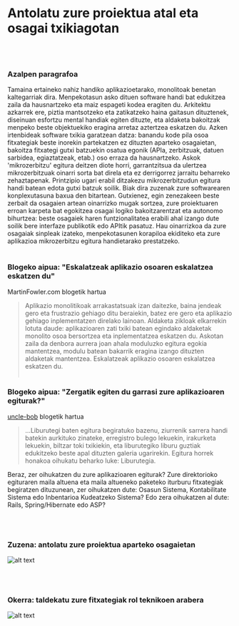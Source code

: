 # Antolatu zure proiektua atal eta osagai txikiagotan

<br/><br/>

### Azalpen paragrafoa

Tamaina ertaineko nahiz handiko aplikazioetarako, monolitoak benetan kaltegarriak dira. Menpekotasun asko dituen software handi bat edukitzea zaila da hausnartzeko eta maiz espageti kodea eragiten du. Arkitektu azkarrek ere, piztia mantsotzeko eta zatikatzeko haina gaitasun dituztenek, diseinuan esfortzu mental handiak egiten dituzte, eta aldaketa bakoitzak menpeko beste objektuekiko eragina arretaz aztertzea eskatzen du. Azken irtenbideak software txikia garatzean datza: banandu kode pila osoa fitxategiak beste inorekin partekatzen ez dituzten aparteko osagaietan, bakoitza fitxategi gutxi batzuekin osatua egonik (APIa, zerbitzuak, datuen sarbidea, egiaztatzeak, etab.) oso erraza da hausnartzeko. Askok 'mikrozerbitzu' egitura deitzen diote horri, garrantzitsua da ulertzea mikrozerbitzuak oinarri sorta bat direla eta ez derrigorrez jarraitu beharreko zehaztapenak. Printzipio ugari erabil ditzakezu mikrozerbitzudun egitura handi batean edota gutxi batzuk soilik. Biak dira zuzenak zure softwarearen konplexutasuna baxua den bitartean. Gutxienez, egin zenezakeen beste zerbait da osagaien artean oinarrizko mugak sortzea, zure proiektuaren erroan karpeta bat egokitzea osagai logiko bakoitzarentzat eta autonomo bihurtzea: beste osagaiek haren funtzionalitatea erabili ahal izango dute soilik bere interfaze publikotik edo APItik pasatuz. Hau oinarrizkoa da zure osagaiak sinpleak izateko, menpekotasunen korapiloa ekiditeko eta zure aplikazioa mikrozerbitzu egitura handietarako prestatzeko.
<br/><br/>

### Blogeko aipua: "Eskalatzeak aplikazio osoaren eskalatzea eskatzen du"

MartinFowler.com blogetik hartua

> Aplikazio monolitikoak arrakastatsuak izan daitezke, baina jendeak gero eta frustrazio gehiago ditu beraiekin, batez ere gero eta aplikazio gehiago inplementatzen direlako lainoan. Aldaketa zikloak elkarrekin lotuta daude: aplikazioaren zati txiki batean egindako aldaketak monolito osoa bersortzea eta inplementatzea eskatzen du. Askotan zaila da denbora aurrera joan ahala moduluzko egitura egokia mantentzea, modulu batean bakarrik eragina izango dituzten aldaketak mantentzea. Eskalatzeak aplikazio osoaren eskalatzea eskatzen du.
<br/><br/>

### Blogeko aipua: "Zergatik egiten du garrasi zure aplikazioaren egiturak?"

[uncle-bob](https://8thlight.com/blog/uncle-bob/2011/09/30/Screaming-Architecture.html) blogetik hartua

> ...Liburutegi baten egitura begiratuko bazenu, ziurrenik sarrera handi batekin aurkituko zinateke, erregistro bulego lekuekin, irakurketa lekuekin, biltzar toki txikiekin, eta liburutegiko liburu guztiak edukitzeko beste apal dituzten galeria ugarirekin. Egitura horrek honakoa oihukatu beharko luke: Liburutegia.<br/>

Beraz, zer oihukatzen du zure aplikazioaren egiturak? Zure direktorioko egituraren maila altuena eta maila altueneko paketeko iturburu fitxategiak begiratzen dituzunean, zer oihukatzen dute: Osasun Sistema, Kontabilitate Sistema edo Inbentarioa Kudeatzeko Sistema? Edo zera oihukatzen al dute: Rails, Spring/Hibernate edo ASP?

<br/><br/>

### Zuzena: antolatu zure proiektua aparteko osagaietan

![alt text](https://github.com/goldbergyoni/nodebestpractices/blob/master/assets/images/structurebycomponents.PNG "Antolatu proiektua osagaietan")

<br/><br/>

### Okerra: taldekatu zure fitxategiak rol teknikoen arabera

![alt text](https://github.com/goldbergyoni/nodebestpractices/blob/master/assets/images/structurebyroles.PNG "Antolatu proiektua rol teknikoen arabera")
